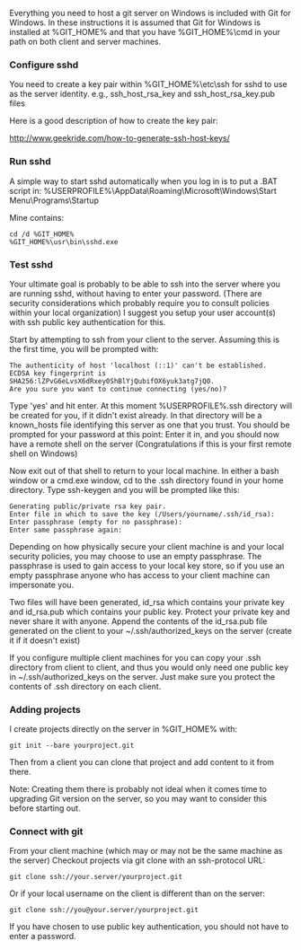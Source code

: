 Everything you need to host a git server on Windows is included with Git for Windows.
In these instructions it is assumed that Git for Windows is installed at %GIT_HOME% and that you have %GIT_HOME%\cmd in your path on both client and server machines.

### Configure sshd
You need to create a key pair within %GIT_HOME%\etc\ssh for sshd to use as the server identity.
e.g., ssh_host_rsa_key and ssh_host_rsa_key.pub files

Here is a good description of how to create the key pair:

http://www.geekride.com/how-to-generate-ssh-host-keys/

### Run sshd
A simple way to start sshd automatically when you log in is to put a .BAT script in:
%USERPROFILE%\AppData\Roaming\Microsoft\Windows\Start Menu\Programs\Startup

Mine contains:

    cd /d %GIT_HOME%
    %GIT_HOME%\usr\bin\sshd.exe

### Test sshd
Your ultimate goal is probably to be able to ssh into the server where you are running sshd, without having to enter your password. (There are security considerations which probably require you to consult policies within your local organization) I suggest you setup your user account(s) with ssh public key authentication for this.

Start by attempting to ssh from your client to the server. Assuming this is the first time, you will be prompted with:

    The authenticity of host 'localhost (::1)' can't be established.
    ECDSA key fingerprint is SHA256:lZPvG6eLvsX6dRxey0ShBlYjQubifOX6yuk3atg7jQ0.
    Are you sure you want to continue connecting (yes/no)? 

Type 'yes' and hit enter. At this moment %USERPROFILE%\.ssh directory will be created for you, if it didn't exist already. In that directory will be a known_hosts file identifying this server as one that you trust. You should be prompted for your password at this point: Enter it in, and you should now have a remote shell on the server (Congratulations if this is your first remote shell on Windows) 

Now exit out of that shell to return to your local machine.  In either a bash window or a cmd.exe window, cd to the .ssh directory found in your home directory.  Type ssh-keygen and you will be prompted like this:

    Generating public/private rsa key pair.
    Enter file in which to save the key (/Users/yourname/.ssh/id_rsa): 
    Enter passphrase (empty for no passphrase): 
    Enter same passphrase again: 

Depending on how physically secure your client machine is and your local security policies, you may choose to use an empty passphrase.  The passphrase is used to gain access to your local key store, so if you use an empty passphrase anyone who has access to your client machine can impersonate you.

Two files will have been generated, id_rsa which contains your private key and id_rsa.pub which contains your public key.  Protect your private key and never share it with anyone. Append the contents of the id_rsa.pub file generated on the client to your ~/.ssh/authorized_keys on the server (create it if it doesn't exist)

If you configure multiple client machines for you can copy your .ssh directory from client to client, and thus you would only need one public key in ~/.ssh/authorized_keys on the server. Just make sure you protect the contents of .ssh directory on each client. 


### Adding projects 
I create projects directly on the server in %GIT_HOME% with:

`git init --bare yourproject.git`

Then from a client you can clone that project and add content to it from there.

Note: Creating them there is probably not ideal when it comes time to upgrading Git version on the server, so you may want to consider this before starting out.

### Connect with git
From your client machine (which may or may not be the same machine as the server)
Checkout projects via git clone with an ssh-protocol URL:

`git clone ssh://your.server/yourproject.git`

Or if your local username on the client is different than on the server:

`git clone ssh://you@your.server/yourproject.git`

If you have chosen to use public key authentication, you should not have to enter a password.